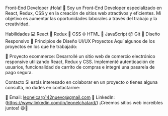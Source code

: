 Front-End Developer
¡Hola! 👋 Soy un Front-End Developer especializado en React, Redux, CSS y en la creación de sitios web atractivos y eficientes. Mi objetivo es aumentar las oportunidades laborales a través del trabajo y la creatividad.

Habilidades
💻 React
🔗 Redux
🎨 CSS
🌐 HTML
🚀 JavaScript
📦 Git
🌟 Diseño Responsivo
🎨 Principios de Diseño UI/UX
Proyectos
Aquí algunos de los proyectos en los que he trabajado:

🛒 Proyecto ecommerce: Desarrollé un sitio web de comercio electrónico responsive utilizando React, Redux y CSS. Implementé autenticación de usuarios, funcionalidad de carrito de compras e integré una pasarela de pago segura.

Contacto
Si estás interesado en colaborar en un proyecto o tienes alguna consulta, no dudes en contactarme:

📧 Email: leonelcarp142nuevo@gmail.com
💼 LinkedIn:(https://www.linkedin.com/in/leonelchatard/)
¡Creemos sitios web increíbles juntos! 😄🚀






